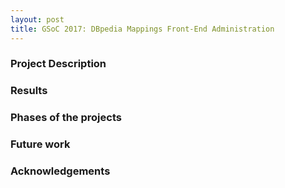 ```yaml
---
layout: post
title: GSoC 2017: DBpedia Mappings Front-End Administration
---
```


### Project Description

### Results

### Phases of the projects

### Future work

### Acknowledgements


